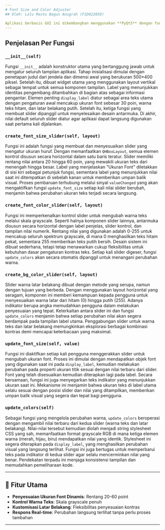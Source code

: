 ```yaml
---
# Font Size and Color Adjuster
## Oleh: Lalu Restu Bagus Anugrah (F1D022059)

Aplikasi berbasis GUI ini dikembangkan menggunakan **PyQt5** dengan fungsi utama untuk mengatur ukuran teks, warna font, dan warna latar belakang melalui kontrol slider. Teks utama yang dapat dimodifikasi adalah NIM mahasiswa, sedangkan nama mahasiswa ditampilkan sebagai informasi di bagian atas antarmuka. Semua perubahan yang dilakukan akan langsung terlihat secara real-time.
---
```


## Penjelasan Per Fungsi

### `__init__(self)`

Fungsi `__init__` adalah konstruktor utama yang bertanggung jawab untuk mengatur seluruh tampilan aplikasi. Tahap inisialisasi dimulai dengan penetapan judul dari jendela dan dimensi awal yang berukuran 500×400 piksel. Setelah itu, dibuat widget utama yang menggunakan layout vertikal sebagai tempat untuk semua komponen tampilan. Label yang menunjukkan identitas pengembang ditambahkan di bagian atas sebagai informasi pengantar. Elemen penting `display_label` diatur sebagai area teks utama dengan pengaturan awal mencakup ukuran font sebesar 30 poin, warna teks hitam, dan latar belakang putih. Setelah itu, ketiga fungsi yang membuat slider dipanggil untuk menyelesaikan desain antarmuka. Di akhir, nilai default seluruh slider diatur agar aplikasi dapat langsung digunakan saat pertama kali dijalankan.

### `create_font_size_slider(self, layout)`

Fungsi ini adalah fungsi yang membuat dan menyesuaikan slider yang mengatur ukuran huruf. Dengan memanfaatkan `QHBoxLayout`, semua elemen kontrol disusun secara horizontal dalam satu baris teratur. Slider memiliki rentang nilai antara 20 hingga 60 poin, yang mewakili ukuran teks dari menengah hingga besar. Label yang menjelaskan "Ukuran Font" diletakkan di sisi kiri sebagai petunjuk fungsi, sementara label yang menunjukkan nilai saat ini ditempatkan di sebelah kanan untuk memberikan umpan balik visual. Proses pembaruan terhubung melalui sinyal `valueChanged` yang akan mengaktifkan fungsi `update_font_size` setiap kali nilai slider berubah, menjamin bahwa perubahan ukuran teks terjadi secara langsung.

### `create_font_color_slider(self, layout)`

Fungsi ini memperkenalkan kontrol slider untuk mengubah warna teks melalui skala grayscale. Seperti halnya komponen slider lainnya, antarmuka disusun secara horizontal dengan label penjelas, slider kontrol, dan tampilan nilai numerik. Rentang nilai yang digunakan adalah 0-255 untuk mencakup seluruh spektrum grayscale, di mana 0 menghasilkan teks hitam pekat, sementara 255 memberikan teks putih bersih. Desain sistem ini dibuat sederhana, tetapi tetap menawarkan cukup fleksibilitas untuk kebutuhan dasar pengaturan kontras teks. Setiap kali slider digeser, fungsi `update_colors` akan secara otomatis dipanggil untuk menangani perubahan warna.

### `create_bg_color_slider(self, layout)`

Slider warna latar belakang dibuat dengan metode yang serupa, namun dengan tujuan yang berbeda. Dengan menggunakan layout horizontal yang seragam, komponen ini memberi kemampuan kepada pengguna untuk menyesuaikan warna latar dari hitam (0) hingga putih (255). Adanya indikator berupa angka memudahkan pengguna dalam melakukan penyesuaian yang tepat. Keterkaitan antara slider ini dan fungsi `update_colors` menjamin bahwa setiap perubahan nilai akan segera berdampak pada tampilan label utama. Penggabungan slider untuk warna teks dan latar belakang memungkinkan eksplorasi berbagai kombinasi kontras demi mencapai keterbacaan yang maksimal.

### `update_font_size(self, value)`

Fungsi ini diaktifkan setiap kali pengguna menggerakkan slider untuk mengubah ukuran font. Proses ini dimulai dengan mendapatkan objek font yang digunakan saat ini pada `display_label`, kemudian melakukan perubahan pada properti ukuran titik sesuai dengan nilai terbaru dari slider. Font yang telah disesuaikan kemudian diterapkan lagi pada label. Secara bersamaan, fungsi ini juga menyegarkan teks indikator yang menunjukkan ukuran saat ini. Mekanisme ini menjamin bahwa ukuran teks di label utama selalu sesuai dengan posisi slider dan nilai yang ditampilkan, memberikan umpan balik visual yang segera dan tepat bagi pengguna.

### `update_colors(self)`

Sebagai fungsi yang mengelola perubahan warna, `update_colors` beroperasi dengan mengambil nilai terbaru dari kedua slider (warna teks dan latar belakang). Nilai-nilai tersebut kemudian diolah menjadi string stylesheet CSS yang sah, memanfaatkan format grayscale RGB di mana ketiga elemen warna (merah, hijau, biru) mendapatkan nilai yang identik. Stylesheet ini segera diterapkan pada `display_label`, yang menghasilkan perubahan visual yang langsung terlihat. Fungsi ini juga bertugas untuk memperbarui teks pada indikator di kedua slider agar selalu mencerminkan nilai yang benar. Pendekatan terpadu ini menjaga konsistensi tampilan dan memudahkan pemeliharaan kode.

---

## 👀 Fitur Utama

- **Penyesuaian Ukuran Font Dinamis**: Rentang 20-60 point
- **Kontrol Warna Teks**: Skala grayscale penuh
- **Kustomisasi Latar Belakang**: Fleksibilitas penyesuaian kontras
- **Respons Real-time**: Perubahan langsung terlihat tanpa perlu proses tambahan

---
